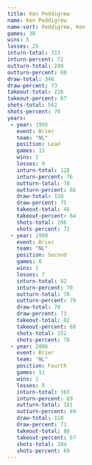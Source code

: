 ```yaml
---
title: Ken Peddigrew
name: Ken Peddigrew
name-sort: Peddigrew, Ken
games: 30
wins: 5
losses: 25
inturn-total: 313
inturn-percent: 72
outturn-total: 249
outturn-percent: 68
draw-total: 346
draw-percent: 73
takeout-total: 216
takeout-percent: 67
shots-total: 562
shots-percent: 70
years:
 - year: 1995
   event: Brier
   team: "NL"
   position: Lead
   games: 11
   wins: 2
   losses: 9
   inturn-total: 128
   inturn-percent: 76
   outturn-total: 78
   outturn-percent: 66
   draw-total: 158
   draw-percent: 75
   takeout-total: 48
   takeout-percent: 64
   shots-total: 206
   shots-percent: 72
 - year: 1999
   event: Brier
   team: "NL"
   position: Second
   games: 8
   wins: 1
   losses: 7
   inturn-total: 82
   inturn-percent: 70
   outturn-total: 70
   outturn-percent: 70
   draw-total: 70
   draw-percent: 73
   takeout-total: 82
   takeout-percent: 68
   shots-total: 152
   shots-percent: 70
 - year: 2006
   event: Brier
   team: "NL"
   position: Fourth
   games: 11
   wins: 2
   losses: 9
   inturn-total: 103
   inturn-percent: 69
   outturn-total: 101
   outturn-percent: 69
   draw-total: 118
   draw-percent: 71
   takeout-total: 86
   takeout-percent: 67
   shots-total: 204
   shots-percent: 69
---
```

